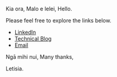 Kia ora, Malo e lelei, Hello.

Please feel free to explore the links below.

-  <a href="https://www.linkedin.com/in/letisiapangataa/" target="_blank">LinkedIn</a>
-  <a href="https://letisiapangataa.github.io/" target="_blank">Technical Blog</a>
-  <a href="mailto:lpangataa@outlook.com" target="_blank">Email</a>

Ngā mihi nui, Many thanks,

Letisia.

<!--
**letisiapangataa/letisiapangataa** is a ✨ _special_ ✨ repository because its `README.md` (this file) appears on your GitHub profile.

Here are some ideas to get you started:

- 🔭 I’m currently working on ...
- 🌱 I’m currently learning ...
- 👯 I’m looking to collaborate on ...
- 🤔 I’m looking for help with ...
- 💬 Ask me about ...
- 📫 How to reach me: ...
- 😄 Pronouns: ...
- ⚡ Fun fact: ...
-->
